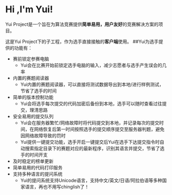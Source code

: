 # Hi ,I'm Yui!
Yui Project是一个旨在为算法竞赛提供**简单易用，用户友好**的竞赛解决方案的项目。

这是Yui Project下的子工程，作为选手直接接触的**客户端**使用。
##Yui为选手提供的功能有：
* 赛前锁定参赛电脑
  * Yui会在比赛开始前锁定选手电脑的输入，减少志愿者与选手产生误会的几率
* 内置的赛题阅读器
  * Yui内置的赛题阅读器，可以直接将测试数据导出到本地/进行样例测试，节省了选手的时间
* 简单的版本控制功能
  * Yui会将选手每次提交的代码加密后备份到本地，选手可以随时查看过往提交，理清思路
* 安全易用的提交队列
  * Yui会在服务器繁忙/网络故障时将代码提交到本地，并记录每次的提交时间，在网络恢复后第一时间按照选手的提交顺序提交至服务器判题，避免因网络故障导致的罚时
  * Yui提供一键提交功能，选手开启一键提交后Yui在选手下达提交指令时自动搜索指定目录下的赛题对应的最新程序，识别其语言并提交，节省了选手的时间开支
* 及时稳定的榜单更新
* 简单易用的代码打印服务
* 支持多种语言的提问系统
  * Yui的提问系统支持Unicode语言，支持中文/英文/日语/阿拉伯语等多种国家语言，再也不用写chinglish了！
